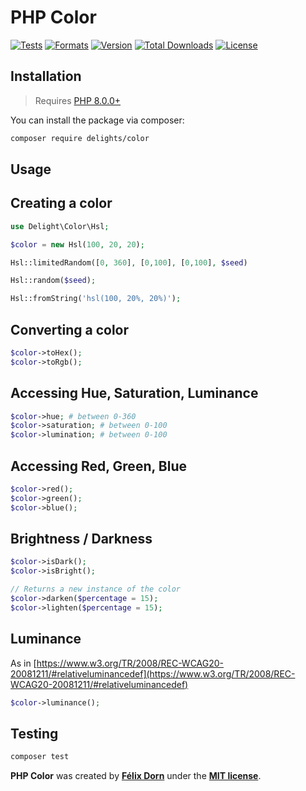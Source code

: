 # PHP Color

[![Tests](https://github.com/felixdorn/php-color/actions/workflows/tests.yml/badge.svg?branch=master)](https://github.com/felixdorn/php-color/actions/workflows/tests.yml)
[![Formats](https://github.com/felixdorn/php-color/actions/workflows/formats.yml/badge.svg?branch=master)](https://github.com/felixdorn/php-color/actions/workflows/formats.yml)
[![Version](https://poser.pugx.org/felixdorn/php-color/version)](//packagist.org/packages/delights/color)
[![Total Downloads](https://poser.pugx.org/felixdorn/php-color/downloads)](//packagist.org/packages/delights/color)
[![License](https://poser.pugx.org/felixdorn/php-color/license)](//packagist.org/packages/delights/color)

## Installation

> Requires [PHP 8.0.0+](https://php.net/releases)

You can install the package via composer:

```bash
composer require delights/color
```

## Usage

## Creating a color

```php
use Delight\Color\Hsl;

$color = new Hsl(100, 20, 20);

Hsl::limitedRandom([0, 360], [0,100], [0,100], $seed)

Hsl::random($seed);

Hsl::fromString('hsl(100, 20%, 20%)');
```

## Converting a color

```php
$color->toHex();
$color->toRgb();
```

## Accessing Hue, Saturation, Luminance

```php
$color->hue; # between 0-360
$color->saturation; # between 0-100
$color->lumination; # between 0-100
```

## Accessing Red, Green, Blue

```php
$color->red();
$color->green();
$color->blue();
```

## Brightness / Darkness

```php
$color->isDark();
$color->isBright();

// Returns a new instance of the color
$color->darken($percentage = 15);
$color->lighten($percentage = 15);
```

## Luminance

As
in [https://www.w3.org/TR/2008/REC-WCAG20-20081211/#relativeluminancedef](https://www.w3.org/TR/2008/REC-WCAG20-20081211/#relativeluminancedef)

```php
$color->luminance();
```

## Testing

```bash
composer test
```

**PHP Color** was created by **[Félix Dorn](https://twitter.com/afelixdorn)** under
the **[MIT license](https://opensource.org/licenses/MIT)**.
